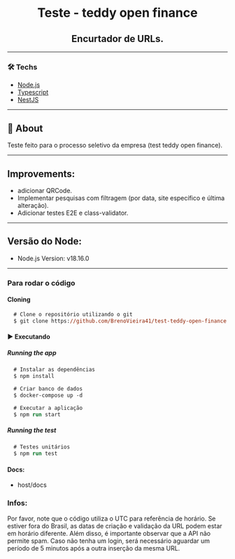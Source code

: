 <p align="center">
    <h1 align="center">Teste - teddy open finance</h1>
    <h2 align="center">Encurtador de URLs.</h2>
</p>

---
### 🛠 Techs
  - [Node.js](https://nodejs.org/en/)
  - [Typescript](https://www.typescriptlang.org/)
  - [NestJS](https://nestjs.com/)
---

## :bookmark: About
Teste feito para o processo seletivo da empresa (test teddy open finance).

---

## Improvements:
- adicionar QRCode.
- Implementar pesquisas com filtragem (por data, site específico e última alteração).
- Adicionar testes E2E e class-validator.
---

## Versão do Node:
- Node.js Version: v18.16.0

---

### Para rodar o código

#### Cloning
```ps
  # Clone o repositório utilizando o git
  $ git clone https://github.com/BrenoVieira41/test-teddy-open-finance.git
```

#### :arrow_forward: Executando

##### Running the app
```ps
  # Instalar as dependências
  $ npm install

  # Criar banco de dados
  $ docker-compose up -d

  # Executar a aplicação
  $ npm run start
```

##### Running the test
```ps
  # Testes unitários
  $ npm run test
```

#### Docs:
- host/docs

### Infos:
Por favor, note que o código utiliza o UTC para referência de horário. Se estiver fora do Brasil, as datas de criação e validação da URL podem estar em horário diferente. Além disso, é importante observar que a API não permite spam. Caso não tenha um login, será necessário aguardar um período de 5 minutos após a outra inserção da mesma URL.
